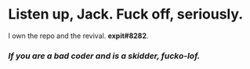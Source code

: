 # Listen up, Jack. Fuck off, seriously.

I own the repo and the revival. <b>expit#8282</b>.

<h3><i>If you are a bad coder and is a skidder, fucko-lof.</i></h3>

